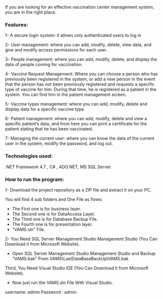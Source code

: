 If you are looking for an effective vaccination center management system, you are in the right place.

### Features:
1- A secure login system: it allows only authenticated users to log in

2- User management: where you can add, modify, delete, view data, and give and modify access permissions for each user.

3- People management: where you can add, modify, delete, and display the data of people coming for vaccination.

4- Vaccine Request Management: Where you can choose a person who has previously been registered in the system, or add a new person in the event that the person has not been previously registered and requests a specific type of vaccine for him. During that time, he is registered as a patient in the system. You can find him in the patient management screen.

5- Vaccine types management: where you can add, modify, delete and display data for a specific vaccine type.

6- Patient management: where you can add, modify, delete and view a specific patient’s data, and from here you can print a certificate for the patient stating that he has been vaccinated.

7- Managing the current user: where you can know the data of the current user in the system, modify the password, and log out.

### Technologies used:
.NET Framework 4.7 , C# , ADO.NET, MS SQL Server.

### How to run the program:
1- Download the project repository as a ZIP file and extract it on your PC.

You will find 4 sub folders and One File as flows:

- The First one is for business layer.
- The Second one is for DataAccess Layer.
- The Third one is for Database Backup File.
- The Fourth one is for presentation layer.
- "VAMS.sln" File.

2- You Need SQL Server Management Studio Management Studio (You Can Download it from Microsoft Website).

- Open SQL Server Management Studio Management Studio and Backup "VAMS.bak" From VAMS\LastDataBaseBackUp\VAMS.bak

Third, You Need Visual Studio IDE (You Can Download it from Microsoft Website).

- Now just run the VAMS.sln File With Visual Studio.

username: admin
Password : admin
